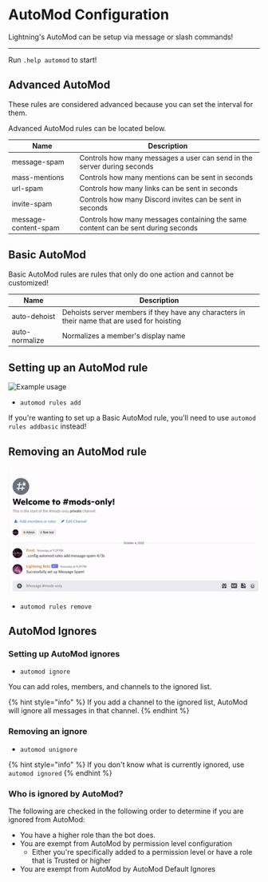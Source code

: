 # AutoMod Configuration

Lightning's AutoMod can be setup via message or slash commands!

---

Run `.help automod` to start!

## Advanced AutoMod

These rules are considered advanced because you can set the interval for them.

Advanced AutoMod rules can be located below. 

| Name | Description |
| ---- | ----------- |
| message-spam | Controls how many messages a user can send in the server during <x> seconds |
| mass-mentions | Controls how many mentions can be sent in <x> seconds |
| url-spam | Controls how many links can be sent in <x> seconds |
| invite-spam | Controls how many Discord invites can be sent in <x> seconds |
| message-content-spam | Controls how many messages containing the same content can be sent during <x> seconds |


## Basic AutoMod

Basic AutoMod rules are rules that only do one action and cannot be customized!

| Name | Description |
| ---- | ----------- |
| auto-dehoist | Dehoists server members if they have any characters in their name that are used for hoisting |
| auto-normalize | Normalizes a member's display name |


## Setting up an AutoMod rule

![Example usage](../assets/rules_add.gif)

- `automod rules add`

If you're wanting to set up a Basic AutoMod rule, you'll need to use `automod rules addbasic` instead!

## Removing an AutoMod rule

![Example usage](../assets/rules_remove.gif)

- `automod rules remove`

## AutoMod Ignores

### Setting up AutoMod ignores

- `automod ignore`

You can add roles, members, and channels to the ignored list.

{% hint style="info" %}
If you add a channel to the ignored list, AutoMod will ignore all messages in that channel.
{% endhint %}

### Removing an ignore

- `automod unignore`

{% hint style="info" %}
If you don't know what is currently ignored, use `automod ignored`
{% endhint %}

### Who is ignored by AutoMod?

The following are checked in the following order to determine if you are ignored from AutoMod:

- You have a higher role than the bot does.
- You are exempt from AutoMod by permission level configuration
    - Either you're specifically added to a permission level or have a role that is Trusted or higher
- You are exempt from AutoMod by AutoMod Default Ignores


